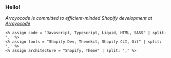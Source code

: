 ### Hello!
<p><em>Arroyocode is committed to efficient-minded Shopify development at <a href="https://www.arroyocode.com">Arroyocode</a></em></p>

```liquid
<% assign code = "Javascript, Typescript, Liquid, HTML, SASS" | split: ',' %>
<% assign tools = "Shopify Dev, Themekit, Shopify CLI, Git" | split: ',' %>
<% assign architecture = "Shopify, Theme" | split: ',' %>
```
